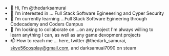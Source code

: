 - 👋 Hi, I’m @thedarksamurai
- 👀 I’m interested in ... Full Stack Software Egineeering and Cyper Security
- 🌱 I’m currently learning ...Full Stack Software Egineering through Codecademy and Coders Campus
- 💞️ I’m looking to collaborate on ...on any project I'm always willing to learn anything I can, as well as any game devopment projects
- 📫 How to reach me ... here, twitter @thedark_samurai, skye56cosplay@gmail.com, and darksamuai7090 on steam

<!---
thedarksamurai/thedarksamurai is a ✨ special ✨ repository because its `README.md` (this file) appears on your GitHub profile.
You can click the Preview link to take a look at your changes.
--->
